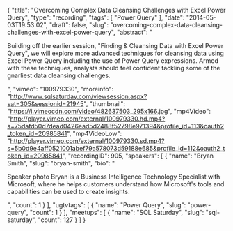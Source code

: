 {
  "title": "Overcoming Complex Data Cleansing Challenges with Excel Power Query",
  "type": "recording",
  "tags": [
    "Power Query"
  ],
  "date": "2014-05-03T19:53:02",
  "draft": false,
  "slug": "overcoming-complex-data-cleansing-challenges-with-excel-power-query",
  "abstract": "<p>Building off the earlier session, \"Finding & Cleansing Data with Excel Power Query\", we will explore more advanced techniques for cleansing data using Excel Power Query including the use of Power Query expressions. Armed with these techniques, analysts should feel confident tackling some of the gnarliest data cleansing challenges.</p>",
  "vimeo": "100979330",
  "moreinfo": "http://www.sqlsaturday.com/viewsession.aspx?sat=305&sessionid=21945",
  "thumbnail": "https://i.vimeocdn.com/video/482637503_295x166.jpg",
  "mp4Video": "http://player.vimeo.com/external/100979330.hd.mp4?s=75dafd50d7dead0426ead5d2488f52798e971394&profile_id=113&oauth2_token_id=20985841",
  "mp4VideoLow": "http://player.vimeo.com/external/100979330.sd.mp4?s=5b0d9e4aff0521001abef79a578073d59188e685&profile_id=112&oauth2_token_id=20985841",
  "recordingID": 905,
  "speakers": [
    {
      "name": "Bryan Smith",
      "slug": "bryan-smith",
      "bio": "<p>Speaker photo Bryan is a Business Intelligence Technology Specialist with Microsoft, where he helps customers understand how Microsoft's tools and capabilities can be used to create insights.</p>",
      "count": 1
    }
  ],
  "ugtvtags": [
    {
      "name": "Power Query",
      "slug": "power-query",
      "count": 1
    }
  ],
  "meetups": [
    {
      "name": "SQL Saturday",
      "slug": "sql-saturday",
      "count": 127
    }
  ]
}